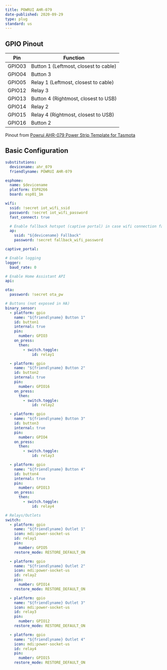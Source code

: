 ```yaml
---
title: POWRUI AHR-079
date-published: 2020-09-29
type: plug
standard: us
---
```


## GPIO Pinout

| Pin    | Function                              |
| ------ | ------------------------------------- |
| GPIO03 | Button 1 (Leftmost, closest to cable) |
| GPIO04 | Button 3                              |
| GPIO05 | Relay 1 (Leftmost, closest to cable)  |
| GPIO12 | Relay 3                               |
| GPIO13 | Button 4 (Rightmost, closest to USB)  |
| GPIO14 | Relay 2                               |
| GPIO15 | Relay 4 (Rightmost, closest to USB)   |
| GPIO16 | Button 2                              |

Pinout from [Powrui AHR-079 Power Strip Template for Tasmota](https://templates.blakadder.com/powrui_AHR-079.html)

## Basic Configuration

```yaml
substitutions:
  devicename: ahr_079
  friendlyname: POWRUI AHR-079

esphome:
  name: $devicename
  platform: ESP8266
  board: esp01_1m

wifi:
  ssid: !secret iot_wifi_ssid
  password: !secret iot_wifi_password
  fast_connect: true

  # Enable fallback hotspot (captive portal) in case wifi connection fails
  ap:
    ssid: "${devicename} Fallback"
    password: !secret fallback_wifi_password

captive_portal:

# Enable logging
logger:
  baud_rate: 0

# Enable Home Assistant API
api:

ota:
  password: !secret ota_pw

# Buttons (not exposed in HA)
binary_sensor:
  - platform: gpio
    name: "${friendlyname} Button 1"
    id: button1
    internal: true
    pin:
      number: GPIO3
    on_press:
      then:
        - switch.toggle:
            id: relay1

  - platform: gpio
    name: "${friendlyname} Button 2"
    id: button2
    internal: true
    pin:
      number: GPIO16
    on_press:
      then:
        - switch.toggle:
            id: relay2

  - platform: gpio
    name: "${friendlyname} Button 3"
    id: button3
    internal: true
    pin:
      number: GPIO4
    on_press:
      then:
        - switch.toggle:
            id: relay3

  - platform: gpio
    name: "${friendlyname} Button 4"
    id: button4
    internal: true
    pin:
      number: GPIO13
    on_press:
      then:
        - switch.toggle:
            id: relay4

# Relays/Outlets
switch:
  - platform: gpio
    name: "${friendlyname} Outlet 1"
    icon: mdi:power-socket-us
    id: relay1
    pin:
      number: GPIO5
    restore_mode: RESTORE_DEFAULT_ON

  - platform: gpio
    name: "${friendlyname} Outlet 2"
    icon: mdi:power-socket-us
    id: relay2
    pin:
      number: GPIO14
    restore_mode: RESTORE_DEFAULT_ON

  - platform: gpio
    name: "${friendlyname} Outlet 3"
    icon: mdi:power-socket-us
    id: relay3
    pin:
      number: GPIO12
    restore_mode: RESTORE_DEFAULT_ON

  - platform: gpio
    name: "${friendlyname} Outlet 4"
    icon: mdi:power-socket-us
    id: relay4
    pin:
      number: GPIO15
    restore_mode: RESTORE_DEFAULT_ON
```
